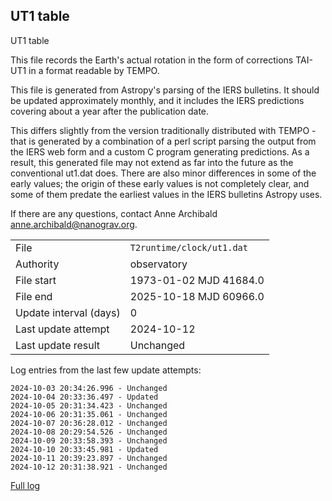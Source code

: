 
## UT1 table

UT1 table

This file records the Earth's actual rotation in the form of
corrections TAI-UT1 in a format readable by TEMPO.

This file is generated from Astropy's parsing of the IERS
bulletins. It should be updated approximately monthly, and it
includes the IERS predictions covering about a year after the
publication date.

This differs slightly from the version traditionally distributed
with TEMPO - that is generated by a combination of a perl script
parsing the output from the IERS web form and a custom C program
generating predictions. As a result, this generated file may not
extend as far into the future as the conventional ut1.dat does.
There are also minor differences in some of the early values; the
origin of these early values is not completely clear, and some of
them predate the earliest values in the IERS bulletins Astropy uses.

If there are any questions, contact Anne Archibald
<anne.archibald@nanograv.org>.

|     |     |
|:--- |:--- |
| File | `T2runtime/clock/ut1.dat` |
| Authority | observatory |
| File start | 1973-01-02 MJD 41684.0 |
| File end | 2025-10-18 MJD 60966.0 |
| Update interval (days) | 0 |
| Last update attempt | 2024-10-12 |
| Last update result | Unchanged |

Log entries from the last few update attempts:
```
2024-10-03 20:34:26.996 - Unchanged
2024-10-04 20:33:36.497 - Updated
2024-10-05 20:31:34.423 - Unchanged
2024-10-06 20:31:35.061 - Unchanged
2024-10-07 20:36:28.012 - Unchanged
2024-10-08 20:29:54.526 - Unchanged
2024-10-09 20:33:58.393 - Unchanged
2024-10-10 20:33:45.981 - Updated
2024-10-11 20:39:23.897 - Unchanged
2024-10-12 20:31:38.921 - Unchanged
```
[Full log](https://raw.githubusercontent.com/ipta/pulsar-clock-corrections/main/log/T2runtime/clock/ut1.dat.log)
